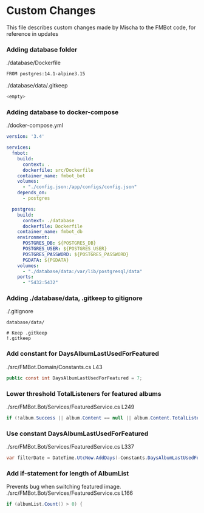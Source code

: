 # Custom Changes
This file describes custom changes made by Mischa to the FMBot code, for reference in updates

### Adding database folder
./database/Dockerfile
```bash
FROM postgres:14.1-alpine3.15
```
./database/data/.gitkeep
```bash
<empty>
```

### Adding database to docker-compose
./docker-compose.yml
```yml
version: '3.4'

services:
  fmbot:
    build:
      context: .
      dockerfile: src/Dockerfile
    container_name: fmbot_bot
    volumes:
      - "./config.json:/app/configs/config.json"
    depends_on:
      - postgres

  postgres:
    build:
      context: ./database
      dockerfile: Dockerfile
    container_name: fmbot_db
    environment:
      POSTGRES_DB: ${POSTGRES_DB}
      POSTGRES_USER: ${POSTGRES_USER}
      POSTGRES_PASSWORD: ${POSTGRES_PASSWORD}
      PGDATA: ${PGDATA}
    volumes:
      - "./database/data:/var/lib/postgresql/data"
    ports:
      - "5432:5432"
```

### Adding ./database/data, .gitkeep to gitignore
./.gitignore
```
database/data/

# Keep .gitkeep
!.gitkeep
```

### Add constant for DaysAlbumLastUsedForFeatured
./src/FMBot.Domain/Constants.cs L43
```cs
public const int DaysAlbumLastUsedForFeatured = 7;
```

### Lower threshold TotalListeners for featured albums
./src/FMBot.Bot/Services/FeaturedService.cs L249
```cs
if (!album.Success || album.Content == null || album.Content.TotalListeners < 250)
```

### Use constant DaysAlbumLastUsedForFeatured
./src/FMBot.Bot/Services/FeaturedService.cs L337
```cs
var filterDate = DateTime.UtcNow.AddDays(-Constants.DaysAlbumLastUsedForFeatured);
```

### Add if-statement for length of AlbumList
Prevents bug when switching featured image. 
./src/FMBot.Bot/Services/FeaturedService.cs L166
```cs
if (albumList.Count() > 0) {
```
